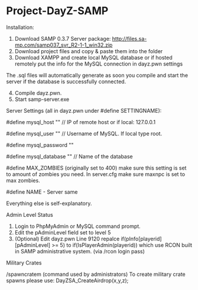 # Project-DayZ-SAMP

Installation:

1. Download SAMP 0.3.7 Server package: http://files.sa-mp.com/samp037_svr_R2-1-1_win32.zip
2. Download project files and copy & paste them into the folder
3. Download XAMPP and create local MySQL database or if hosted remotely put the info for the MySQL connection in dayz.pwn settings

The .sql files will automatically generate as soon you compile and start the server if the database is successfully connected.

4. Compile dayz.pwn.
5. Start samp-server.exe

Server Settings (all in dayz.pwn under #define SETTINGNAME):

#define mysql_host "" // IP of remote host or if local: 127.0.0.1

#define mysql_user  "" // Username of MySQL. If local type root.

#define mysql_password "" 

#define mysql_database  "" // Name of the database

#define MAX_ZOMBIES (originally set to 400) make sure this setting is set to amount of zombies you need. In server.cfg make sure maxnpc is set to max zombies.

#define NAME - Server same

Everything else is self-explanatory. 

Admin Level Status

1. Login to PhpMyAdmin or MySQL command prompt.
2. Edit the pAdminLevel field set to level 5
3. (Optional) Edit dayz.pwn Line 9120 repalce if(pInfo[playerid][pAdminLevel] >= 5) to if(IsPlayerAdmin(playerid)) which use RCON built in SAMP administrative system. (via /rcon login pass)

Military Crates

/spawncratem (command used by administrators)
To create military crate spawns please use:
DayZSA_CreateAirdrop(x,y,z);

